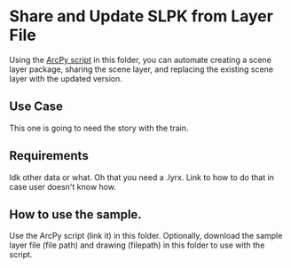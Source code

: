 # Share and Update SLPK from Layer File

Using the [ArcPy script](SceneLayers.py) in this folder, you can automate creating a scene layer package, sharing the scene layer, and replacing the existing scene layer with the updated version. 


## Use Case
This one is going to need the story with the train.


## Requirements
Idk other data or what. Oh that you need a .lyrx. Link to how to do that in case user doesn't know how.

## How to use the sample.
Use the ArcPy script (link it) in this folder. Optionally, download the sample layer file (file path) and drawing (filepath) in this folder to use with the script.
